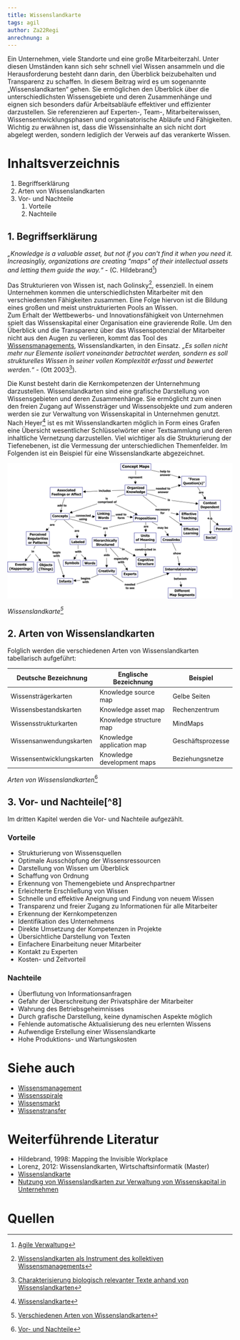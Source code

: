 ```yaml
---
title: Wissenslandkarte
tags: agil 
author: Za22Regi
anrechnung: a
---
```


Ein Unternehmen, viele Standorte und eine große Mitarbeiterzahl. Unter diesen Umständen kann sich sehr schnell viel Wissen ansammeln und die Herausforderung besteht dann darin, den Überblick beizubehalten und Transparenz zu schaffen. 
In diesem Beitrag wird es um sogenannte „Wissenslandkarten“ gehen. 
Sie ermöglichen den Überblick über die unterschiedlichsten Wissensgebiete und deren Zusammenhänge und eignen sich besonders dafür Arbeitsabläufe effektiver und effizienter darzustellen. Sie referenzieren auf Experten-, Team-, Mitarbeiterwissen, Wissensentwicklungsphasen und organisatorische Abläufe und Fähigkeiten. Wichtig zu erwähnen ist, dass die Wissensinhalte an sich nicht dort abgelegt werden, sondern lediglich der Verweis auf das verankerte Wissen. 


# Inhaltsverzeichnis

1. Begriffserklärung
2. Arten von Wissenslandkarten                 
3. Vor- und Nachteile
   1. Vorteile
   2. Nachteile


## 1. Begriffserklärung

*„Knowledge is a valuable asset, but not if you can't find it when you need it. Increasingliy, organizations are creating "maps" of their intellectual assets and letting them guide the way.“* - (C. Hildebrand[^2])

Das Strukturieren von Wissen ist, nach Golinsky[^3], essenziell. In einem Unternehmen kommen die unterschiedlichsten Mitarbeiter mit den verschiedensten Fähigkeiten zusammen.  Eine Folge hiervon ist die Bildung eines großen und meist unstrukturierten Pools an Wissen.  
Zum Erhalt der Wettbewerbs- und Innovationsfähigkeit von Unternehmen spielt das Wissenskapital einer Organisation eine gravierende Rolle. 
Um den Überblick und die Transparenz über das Wissenspotenzial der Mitarbeiter nicht aus den Augen zu verlieren, kommt das Tool des [Wissensmanagements](Wissensmanagament.md), Wissenslandkarten, in den Einsatz. *„Es sollen nicht mehr nur Elemente isoliert voneinander betrachtet werden, sondern es soll strukturelles Wissen in seiner vollen Komplexität erfasst und bewertet werden.“* - (Ott 2003[^4]).

Die Kunst besteht darin die Kernkompetenzen der Unternehmung darzustellen. 
Wissenslandkarten sind eine grafische Darstellung von Wissensgebieten und deren Zusammenhänge. Sie ermöglicht zum einen den freien Zugang auf Wissensträger und Wissensobjekte und zum anderen werden sie zur Verwaltung von Wissenskapital in Unternehmen genutzt. 
Nach Heyer[^5] ist es mit Wissenslandkarten möglich in Form eines Grafen eine Übersicht wesentlicher Schlüsselwörter einer Textsammlung und deren inhaltliche Vernetzung darzustellen. Viel wichtiger als die Strukturierung der Tiefenebenen, ist die Vermessung der unterschiedlichen Themenfelder. 
Im Folgenden ist ein Beispiel für eine Wissenslandkarte abgezeichnet.

![Wissenslandkarte](Wissenslandkarte/Wissenslandkarte.png)

*Wissenslandkarte[^6]*

## 2. Arten von Wissenslandkarten
Folglich werden die verschiedenen Arten von Wissenslandkarten tabellarisch aufgeführt: 

| Deutsche Bezeichnung      | Englische Bezeichnung       |  Beispiel                   |
| ----------------------    | -------------               | --------------------------  |
| Wissensträgerkarten       |  Knowledge source map       | Gelbe Seiten                |
| Wissensbestandskarten     |  Knowledge asset map        | Rechenzentrum               |
| Wissensstrukturkarten     |  Knowledge structure map    | MindMaps                    |
| Wissensanwendungskarten   |  Knowledge application map  | Geschäftsprozesse           |
| Wissensentwicklungskarten |  Knowledge development maps | Beziehungsnetze             |

*Arten von Wissenslandkarten*[^7]

## 3. Vor- und Nachteile[^8]
 Im dritten Kapitel werden die Vor- und Nachteile aufgezählt.

### Vorteile 

- Strukturierung von Wissensquellen
- Optimale Ausschöpfung der Wissensressourcen
- Darstellung von Wissen um Überblick
- Schaffung von Ordnung 
- Erkennung von Themengebiete und Ansprechpartner 
- Erleichterte Erschließung von Wissen 
- Schnelle und effektive Aneignung und Findung von neuem Wissen
- Transparenz und freier Zugang zu Informationen für alle Mitarbeiter
- Erkennung der Kernkompetenzen 
- Identifikation des Unternehmens 
- Direkte Umsetzung der Kompetenzen in Projekte 
- Übersichtliche Darstellung von Texten 
- Einfachere Einarbeitung neuer Mitarbeiter
- Kontakt zu Experten 
- Kosten- und Zeitvorteil

### Nachteile

- Überflutung von Informationsanfragen
- Gefahr der Überschreitung der Privatsphäre der Mitarbeiter
- Wahrung des Betriebsgeheimnisses  
- Durch grafische Darstellung, keine dynamischen Aspekte möglich
- Fehlende automatische Aktualisierung des neu erlernten Wissens
- Aufwendige Erstellung einer Wissenslandkarte
- Hohe Produktions- und Wartungskosten



# Siehe auch

* [Wissensmanagement](Wissensmanagament.md)
* [Wissensspirale](Wissensspirale.md)
* [Wissensmarkt](Wissensmarkt.md)
* [Wissenstransfer](Wissenstransfer.md)

# Weiterführende Literatur

* Hildebrand, 1998: Mapping the Invisible Workplace
* Lorenz, 2012: Wissenslandkarten, Wirtschaftsinformatik (Master)
* [Wissenslandkarte](https://wiki.cogneon.de/Wissenslandkarte)
* [Nutzung von Wissenslandkarten zur Verwaltung von Wissenskapital in Unternehmen](https://tu-dresden.de/ing/maschinenwesen/cimtt/ressourcen/dateien/ebl_Broschuere_Feuvrier_Wissenslandkarten_final.pdf?lang=de)

# Quellen

[^1]: Hildebrand, 1998: Mapping the Invisible Workplace
[^2]: [Agile Verwaltung](https://agile-verwaltung.org/tag/wissenslandkarte/)
[^3]: [Wissenslandkarten als Instrument des kollektiven Wissensmanagements](http://fhib5jg.factlink.net/fsDownload/DA_Wissenslandkarten.pdf?forumid=286&v=1&id=166113)
[^4]: [Charakterisierung biologisch relevanter Texte anhand von Wissenslandkarten](https://monami.hs-mittweida.de/frontdoor/deliver/index/docId/1919/file/BA_Tina_Giersch.pdf)
[^5]: [Wissenslandkarte](Wissenslandkarte/Wissenslandkarte.png)
[^6]: [Verschiedenen Arten von Wissenslandkarten](https://de.wikipedia.org/wiki/Wissenslandkarte)
[^7]: [Vor- und Nachteile](https://www.enzyklopaedie-der-wirtschaftsinformatik.de/lexikon/daten-wissen/Wissensmanagement/Wissensorganisation--Instrumente-der-/Wissenslandkarte)



